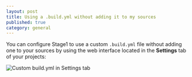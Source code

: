 ```yaml
---
layout: post
title: Using a .build.yml without adding it to my sources
published: true
category: general
---
```


You can configure Stage1 to use a custom `.build.yml` file without adding one to your sources by using the web interface located in the **Settings** tab of your projects:

![Custom build.yml in Settings tab](/assets/screenshots/project-settings-build-yml.png)